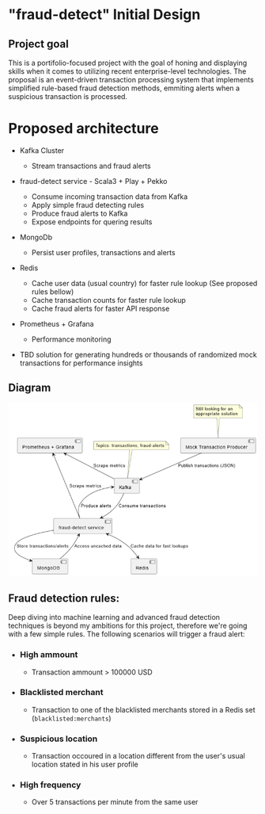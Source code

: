 # **"fraud-detect" Initial Design**

## Project goal

This is a portifolio-focused project with the goal of honing and displaying skills when it comes to utilizing recent enterprise-level technologies. The proposal is an event-driven transaction processing system that implements simplified rule-based fraud detection methods, emmiting alerts when a suspicious transaction is processed.

# Proposed architecture

- Kafka Cluster
    - Stream transactions and fraud alerts

- fraud-detect service - Scala3 + Play + Pekko
    - Consume incoming transaction data from Kafka
    - Apply simple fraud detecting rules
    - Produce fraud alerts to Kafka
    - Expose endpoints for quering results

- MongoDb
    - Persist user profiles, transactions and alerts

- Redis
    - Cache user data (usual country) for faster rule lookup (See proposed rules bellow)
    - Cache transaction counts for faster rule lookup
    - Cache fraud alerts for faster API response

- Prometheus + Grafana
    - Performance monitoring

- TBD solution for generating hundreds or thousands of randomized mock transactions for performance insights

## Diagram

![Proposed architecture diagram](proposal.png)

## Fraud detection rules:

Deep diving into machine learning and advanced fraud detection techniques is beyond my ambitions for this project, therefore we're going with a few simple rules. The following scenarios will trigger a fraud alert:

- ### High ammount 
    - Transaction ammount > 100000 USD
- ### Blacklisted merchant
    - Transaction to one of the blacklisted merchants stored in a Redis set (`blacklisted:merchants`)
- ### Suspicious location
    - Transaction occoured in a location different from the user's usual location stated in his user profile
- ### High frequency
    - Over 5 transactions per minute from the same user